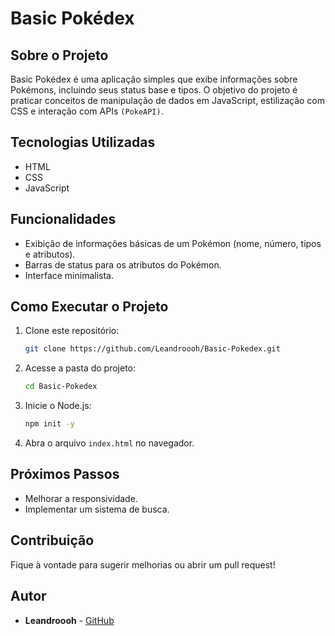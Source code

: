 # Basic Pokédex

## Sobre o Projeto

Basic Pokédex é uma aplicação simples que exibe informações sobre Pokémons, incluindo seus status base e tipos. O objetivo do projeto é praticar conceitos de manipulação de dados em JavaScript, estilização com CSS e interação com APIs `(PokeAPI)`.

## Tecnologias Utilizadas
- HTML
- CSS
- JavaScript

## Funcionalidades
- Exibição de informações básicas de um Pokémon (nome, número, tipos e atributos).
- Barras de status para os atributos do Pokémon.
- Interface minimalista.

## Como Executar o Projeto
1. Clone este repositório:
   ```bash
   git clone https://github.com/Leandroooh/Basic-Pokedex.git
   ```
2. Acesse a pasta do projeto:
   ```bash
   cd Basic-Pokedex
   ```
3. Inicie o Node.js:
   ```bash
   npm init -y
   ```

4. Abra o arquivo `index.html` no navegador.

## Próximos Passos
- Melhorar a responsividade.
- Implementar um sistema de busca.

## Contribuição
Fique à vontade para sugerir melhorias ou abrir um pull request!

## Autor
- **Leandroooh** - [GitHub](https://github.com/Leandroooh)

